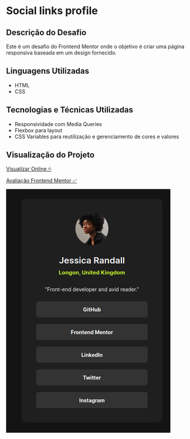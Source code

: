 # Social links profile

## Descrição do Desafio
Este é um desafio do Frontend Mentor onde o objetivo é criar uma página responsiva baseada em um design fornecido.

## Linguagens Utilizadas
- HTML
- CSS

## Tecnologias e Técnicas Utilizadas
- Responsividade com Media Queries
- Flexbox para layout
- CSS Variables para reutilização e gerenciamento de cores e valores

## Visualização do Projeto
[Visualizar Online 🖱](https://lucasjcfreire.github.io/challenges/frontend-mentor/01-newbie/social-links-profile/)

[Avaliação Frontend Mentor ✅](https://www.frontendmentor.io/solutions/organization-good-class-names-and-css-variables-prXZp-dr1a)

![Visualização do Projeto](./src/image/preview.png)